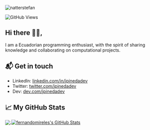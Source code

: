 ![natterstefan](https://res.cloudinary.com/dxgwcpdom/image/upload/v1623223350/GitHub/fm_y6xlzk.png)

![GitHub Views](https://komarev.com/ghpvc/?username=jpinedadev&color=2685BF)

## Hi there 👋🏻,

I am a Ecuadorian programming enthusiast, with the spirit of sharing knowledge and collaborating on computational projects.

## 📬 Get in touch

- LinkedIn: [linkedin.com/in/jpinedadev](https://www.linkedin.com/in/jpinedadev/)
- Twitter: [twitter.com/jpinedadev](https://www.twitter.com/jpinedadev/)
- Dev: [dev.com/jpinedadev](https://www.dev.com/jpinedadev)



## &#x1f4c8; My GitHub Stats

<a href="https://github.com/jpinedadev/jpinedadev">
  <img align="center" src="https://github-readme-stats.vercel.app/api/top-langs/?username=jpinedadev&hide=java,html&title_color=ffffff&text_color=c9cacc&icon_color=2bbc8a&bg_color=1d1f21"/>
</a>

<a href="https://github.com/jpinedadev/jpinedadev">
  <img align="center" src="https://github-readme-stats.vercel.app/api?username=jpinedadev&show_icons=true&line_height=27&count_private=true&title_color=ffffff&text_color=c9cacc&icon_color=2bbc8a&bg_color=1d1f21" alt="fernandomireles's GitHub Stats" />
</a>
